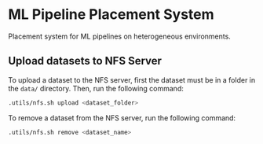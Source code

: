 # ML Pipeline Placement System
Placement system for ML pipelines on heterogeneous environments.

## Upload datasets to NFS Server
To upload a dataset to the NFS server, first the dataset must be in a folder in the ```data/``` directory. Then, run the following command:

```bash
.utils/nfs.sh upload <dataset_folder>
```

To remove a dataset from the NFS server, run the following command:

```bash
.utils/nfs.sh remove <dataset_name>
```
